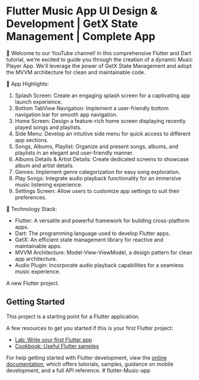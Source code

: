 # Flutter Music App UI Design & Development | GetX State Management | Complete App

🎵 Welcome to our YouTube channel! In this comprehensive Flutter and Dart tutorial, we're excited to guide you through the creation of a dynamic Music Player App. We'll leverage the power of GetX State Management and adopt the MVVM architecture for clean and maintainable code.

🎉 App Highlights:

1) Splash Screen: Create an engaging splash screen for a captivating app launch experience.
2) Bottom TabView Navigation: Implement a user-friendly bottom navigation bar for smooth app navigation.
3) Home Screen: Design a feature-rich home screen displaying recently played songs and playlists.
4) Side Menu: Develop an intuitive side menu for quick access to different app sections.
6) Songs, Albums, Playlist: Organize and present songs, albums, and playlists in an elegant and user-friendly manner.
7) Albums Details & Artist Details: Create dedicated screens to showcase album and artist details.
8) Genres: Implement genre categorization for easy song exploration.
9) Play Songs: Integrate audio playback functionality for an immersive music listening experience.
10) Settings Screen: Allow users to customize app settings to suit their preferences.

📱 Technology Stack:

- Flutter: A versatile and powerful framework for building cross-platform apps.
- Dart: The programming language used to develop Flutter apps.
- GetX: An efficient state management library for reactive and maintainable apps.
- MVVM Architecture: Model-View-ViewModel, a design pattern for clean app architecture.
- Audio Plugin: Incorporate audio playback capabilities for a seamless music experience.





A new Flutter project.

## Getting Started

This project is a starting point for a Flutter application.

A few resources to get you started if this is your first Flutter project:

- [Lab: Write your first Flutter app](https://docs.flutter.dev/get-started/codelab)
- [Cookbook: Useful Flutter samples](https://docs.flutter.dev/cookbook)

For help getting started with Flutter development, view the
[online documentation](https://docs.flutter.dev/), which offers tutorials,
samples, guidance on mobile development, and a full API reference.
#   f l u t t e r - M u s i c - a p p 
 
 
